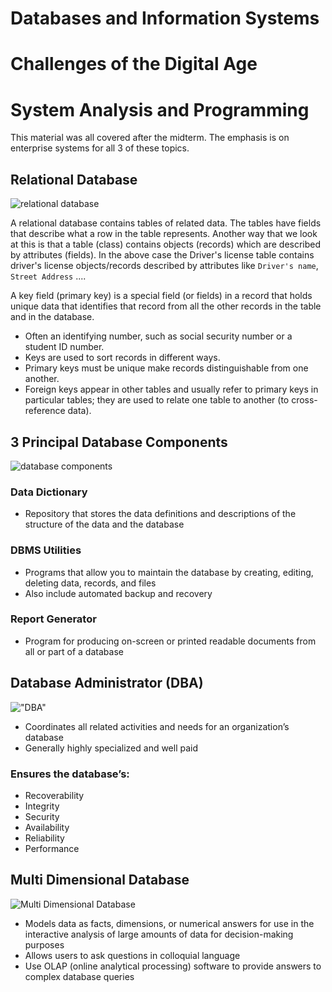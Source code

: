 # Databases and Information Systems
# Challenges of the Digital Age
# System Analysis and Programming

This material was all covered after the midterm. The emphasis is on enterprise systems for all 3 of these topics.

## Relational Database

![relational database](https://rhildred.github.io/courses/MB115/RelationalDatabase.png "relational database")

A relational database contains tables of related data. The tables have fields that describe what a row in the table represents. Another way that we look at this is that a table (class) contains objects (records) which are described by attributes (fields). In the above case the Driver's license table contains driver's license objects/records described by attributes like `Driver's name`, `Street Address` ....

A key field (primary key) is a special field (or fields) in a record that holds unique data that identifies that record from all the other records in the table and in the database. 

* Often an identifying number, such as social security number or a student ID number.
* Keys are used to sort records in different ways.
* Primary keys must be unique make records distinguishable from one another.
* Foreign keys appear in other tables and usually refer to primary keys in particular tables; they are used to relate one table to another (to cross-reference data).

## 3 Principal Database Components

![database components](https://rhildred.github.io/courses/MB115/DatabaseComponents.svg "database components")

### Data Dictionary
* Repository that stores the data definitions and descriptions of the structure of the data and the database

### DBMS Utilities
* Programs that allow you to maintain the database by creating, editing, deleting data, records, and files
* Also include automated backup and recovery

### Report Generator
* Program for producing on-screen or printed readable documents from all or part of a database

## Database Administrator (DBA)

!["DBA"](https://rhildred.github.io/courses/MB115/Administrator-baz-danych_small.jpg "DBA")

* Coordinates all related activities and needs for an organization’s database
* Generally highly specialized and well paid

### Ensures the database’s:
* Recoverability
* Integrity
* Security
* Availability
* Reliability
* Performance

## Multi Dimensional Database

![Multi Dimensional Database](https://rhildred.github.io/courses/MB115/multidimensionalDatabase.jpeg "Multi Dimensional Database")

* Models data as facts, dimensions, or numerical answers for use in the interactive analysis of large amounts of data for decision-making purposes
* Allows users to ask questions in colloquial language
* Use OLAP (online analytical processing) software to provide answers to complex database queries